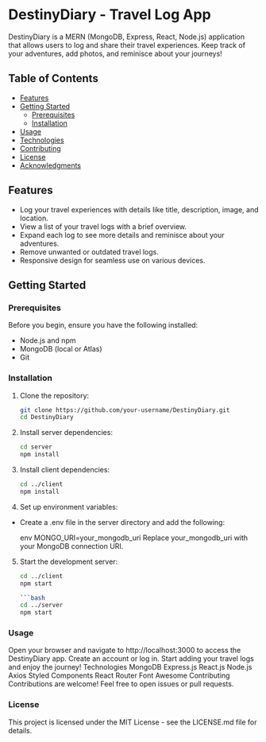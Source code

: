 # DestinyDiary - Travel Log App

DestinyDiary is a MERN (MongoDB, Express, React, Node.js) application that allows users to log and share their travel experiences. Keep track of your adventures, add photos, and reminisce about your journeys!

## Table of Contents

- [Features](#features)
- [Getting Started](#getting-started)
  - [Prerequisites](#prerequisites)
  - [Installation](#installation)
- [Usage](#usage)
- [Technologies](#technologies)
- [Contributing](#contributing)
- [License](#license)
- [Acknowledgments](#acknowledgments)

## Features

- Log your travel experiences with details like title, description, image, and location.
- View a list of your travel logs with a brief overview.
- Expand each log to see more details and reminisce about your adventures.
- Remove unwanted or outdated travel logs.
- Responsive design for seamless use on various devices.

## Getting Started

### Prerequisites

Before you begin, ensure you have the following installed:

- Node.js and npm
- MongoDB (local or Atlas)
- Git

### Installation

1. Clone the repository:

   ```bash
   git clone https://github.com/your-username/DestinyDiary.git
   cd DestinyDiary

   
2. Install server dependencies:

   ```bash
   cd server
   npm install


3. Install client dependencies:

    ```bash
    cd ../client
    npm install


4. Set up environment variables:

- Create a .env file in the server directory and add the following:

  env
  MONGO_URI=your_mongodb_uri
  Replace your_mongodb_uri with your MongoDB connection URI.

5. Start the development server:

    ```bash
    cd ../client
    npm start
    
    ```bash
    cd ../server
    npm start


### Usage
Open your browser and navigate to http://localhost:3000 to access the DestinyDiary app.
Create an account or log in.
Start adding your travel logs and enjoy the journey!
Technologies
MongoDB
Express.js
React.js
Node.js
Axios
Styled Components
React Router
Font Awesome
Contributing
Contributions are welcome! Feel free to open issues or pull requests.

### License
This project is licensed under the MIT License - see the LICENSE.md file for details.
